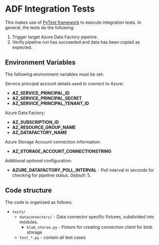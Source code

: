 # ADF Integration Tests

This makes use of [PyTest framework](https://docs.pytest.org/en/latest/) to execute integration tests. In general, the tests do the following:

1. Trigger target Azure Data Factory pipeline.
2. Verify pipeline run has succeeded and data has been copied as expected.

## Environment Variables

The following environment variables must be set:

Service principal account details used to connect to Azure:

- **AZ_SERVICE_PRINCIPAL_ID**
- **AZ_SERVICE_PRINCIPAL_SECRET**
- **AZ_SERVICE_PRINCIPAL_TENANT_ID**

Azure Data Factory:

- **AZ_SUBSCRIPTION_ID**
- **AZ_RESOURCE_GROUP_NAME**
- **AZ_DATAFACTORY_NAME**

Azure Storage Account connection information:

- **AZ_STORAGE_ACCOUNT_CONNECTIONSTRING**

Additional *optional* configuration:

- **AZURE_DATAFACTORY_POLL_INTERVAL** - Poll interval in seconds for checking for pipeline status. *Default*: 5.

## Code structure

The code is organized as follows:

- `tests/`
  - `dataconnectors/` - Data connector specific fixtures, subdivided into modules.
    - `blob_storae.py` - Fixture for creating connection client for blob storage.
  - `test_*.py` - contain all test cases
